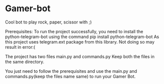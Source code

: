 # Gamer-bot
Cool bot to play rock, paper, scissor with ;)

Prerequisites:
To run the project successfully, you need to install the python-telegram-bot using the command
pip install python-telegram-bot
As this project uses telegram.ext package from this library.
Not doing so may result in error:(

The project has two files main.py and commands.py
Keep both the files in the same directory.

You just need to follow the prerequisites and use the main.py and commands.py(keep the files name same) to run your Gamer Bot.
